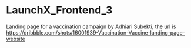 # LaunchX_Frontend_3
Landing page for a vaccination campaign by Adhiari Subekti, the url is https://dribbble.com/shots/16001939-Vaccination-Vaccine-landing-page-website
